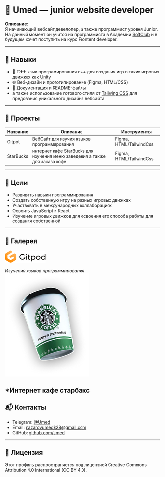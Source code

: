 # 👤 Umed — junior website developer


**Описание:**  
Я начинающий вебсайт девелопер, а также программист уровня Junior. На данный момент он учится на программиста в Академии [SoftСlub](https://www.softclub.tj/) и в будущем хочет поступить на курс Frontent developer.

---

## 🧠 Навыки

- 🔧 *C*➕➕ язык програмирования c++ для создания игр в таких игровых движках как  [Unity](https://unity.com/)
- 🌐 Веб-дизайн и прототипирование (Figma, HTML/CSS)
- 📄 Документация и README-файлы
- а также использование готового стиля от [Tailwing CSS](https://tailwindcss.com/) для предования уникального дизайна вебсайта

---

## 🧪 Проекты

| Название | Описание | Инструменты |
|----------|----------|-------------|
| Gitpot | ВебСайт для изучия языков программирования | Figma, HTML/TailwindCss |
| StarBucks | интернет кафе StarBucks для изучения меню заведения а также для заказа кофе | Figma, HTML/TailwindCss |

---

## 🎯 Цели

- Развивать навыки программирования  
- Создать собственную игру на разных игровых движках 
- Участвовать в международных коллаборациях   
- Освоить JavaScript и React
- Изучение игровых движков для освоения его способа 
работы для создания собственной

---

## 📸 Галерея

![Gitpot](./Frame.png)  

*Изучения языков программирования*
![Sturbucks](./usama-akram-zCDAYROwLC0-unsplash%202.png)

*Интернет кафе старбакс
---

## 📬 Контакты

- Telegram: [@Umed](https://t.me/Umedj0n_1)
- Email: nazarovumed828@gmail.com
- GitHub: [github.com/umed](https://github.com/Umedjon11)

---

## 📄 Лицензия

Этот профиль распространяется под лицензией Creative Commons Attribution 4.0 International (CC BY 4.0).
